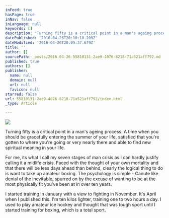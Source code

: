 ```yaml
---
inFeed: true
hasPage: true
inNav: false
inLanguage: null
keywords: []
description: "Turning fifty is a critical point in a man's ageing process. A time when you should be gracefully entering the summer of your life, satisfied that you're gotten to where you're going or very nearly there and able to find new spiritual meaning in your life."
datePublished: '2016-04-26T20:10:10.209Z'
dateModified: '2016-04-26T20:09:37.679Z'
title: ''
author: []
sourcePath: _posts/2016-04-26-55810131-2ae9-4076-8218-71a521aff792.md
published: true
authors: []
publisher:
  name: null
  domain: null
  url: null
  favicon: null
starred: false
url: 55810131-2ae9-4076-8218-71a521aff792/index.html
_type: Article

---
```

![](https://the-grid-user-content.s3-us-west-2.amazonaws.com/34fa909b-0863-4d49-b60a-4e6dd9e391d6.jpg)

Turning fifty is a critical point in a man's ageing process. A time when you should be gracefully entering the summer of your life, satisfied that you're gotten to where you're going or very nearly there and able to find new spiritual meaning in your life.

For me, its what I call my seven stages of man crisis as I can hardly justify calling it a midlife crisis. Faced with the thought of your own mortality and that there will be less days ahead than behind, clearly the logical thing to do is want to take up amateur boxing. The psychology is simple - Canute like denial of the inevitable, spurred on by the excuse of wanting to be at the most physically fit you've been at in over ten years.

I started training in January with a view to fighting in November. It's April when I published this. I'm ten kilos lighter, training one to two hours a day. I used to play amateur ice hockey and thought that was tough sport until I started training for boxing, which is a total sport.